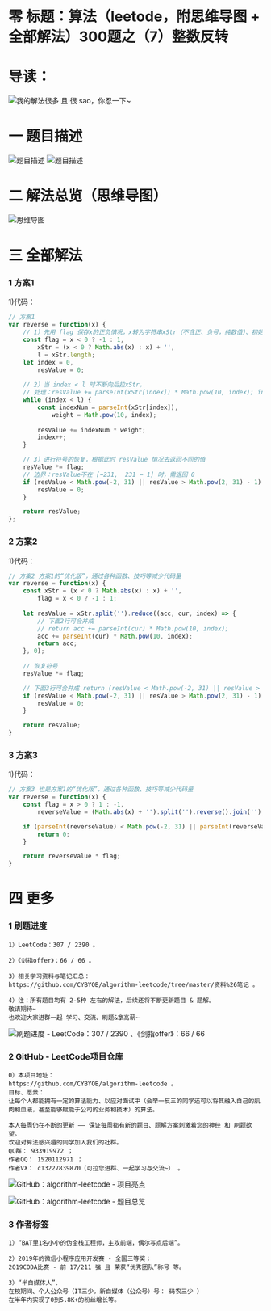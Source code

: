 # 零 标题：算法（leetode，附思维导图 + 全部解法）300题之（7）整数反转

# 导读：
![我的解法很多 且 很 sao，你忍一下~](https://cdn.jsdelivr.net/gh/CYBYOB/img/2021-8-10/1628599234603-image.png)

# 一 题目描述
![题目描述](https://cdn.jsdelivr.net/gh/CYBYOB/img/2021-8-7/1628325944833-image.png)
![题目描述](https://cdn.jsdelivr.net/gh/CYBYOB/img/2021-8-7/1628325955688-image.png)

# 二 解法总览（思维导图）
![思维导图](https://cdn.jsdelivr.net/gh/CYBYOB/img/2021-8-7/1628328122350-%E7%AE%97%E6%B3%95%EF%BC%88leetode%EF%BC%8C%E9%99%84%E6%80%9D%E7%BB%B4%E5%AF%BC%E5%9B%BE%20+%20%E5%85%A8%E9%83%A8%E8%A7%A3%E6%B3%95%EF%BC%89300%E9%A2%98%E4%B9%8B%EF%BC%887%EF%BC%89%E6%95%B4%E6%95%B0%E5%8F%8D%E8%BD%AC.png)

# 三 全部解法
### 1 方案1
1)代码：
```js
// 方案1 
var reverse = function(x) {
    // 1）先用 flag 保存x的正负情况，x转为字符串xStr（不含正、负号，纯数值）、初始化 resValue 为0 等
    const flag = x < 0 ? -1 : 1,
        xStr = (x < 0 ? Math.abs(x) : x) + '',
        l = xStr.length;
    let index = 0,
        resValue = 0;
    
    // 2）当 index < l 时不断向后拉xStr，
    // 处理：resValue += parseInt(xStr[index]) * Math.pow(10, index); index++;
    while (index < l) {
        const indexNum = parseInt(xStr[index]),
            weight = Math.pow(10, index);
        
        resValue += indexNum * weight;
        index++;
    }

    // 3）进行符号的恢复，根据此时 resValue 情况去返回不同的值
    resValue *= flag;
    // 边界：resValue不在 [−231,  231 − 1] 时，需返回 0 
    if (resValue < Math.pow(-2, 31) || resValue > Math.pow(2, 31) - 1) {
        resValue = 0;
    }

    return resValue;
};
```

### 2 方案2
1)代码：
```js
// 方案2 方案1的“优化版”，通过各种函数、技巧等减少代码量
var reverse = function(x) {
    const xStr = (x < 0 ? Math.abs(x) : x) + '',
        flag = x < 0 ? -1 : 1;
    
    let resValue = xStr.split('').reduce((acc, cur, index) => {
        // 下面2行可合并成
        // return acc += parseInt(cur) * Math.pow(10, index);
        acc += parseInt(cur) * Math.pow(10, index);
        return acc;
    }, 0);
    
    // 恢复符号
    resValue *= flag;

    // 下面3行可合并成 return (resValue < Math.pow(-2, 31) || resValue > Math.pow(2, 31) - 1) ? 0 : resValue;
    if (resValue < Math.pow(-2, 31) || resValue > Math.pow(2, 31) - 1) {
        resValue = 0;
    }

    return resValue;
}
```

### 3 方案3
1)代码：
```js
// 方案3 也是方案1的“优化版”，通过各种函数、技巧等减少代码量
var reverse = function(x) {
    const flag = x > 0 ? 1 : -1,
        reverseValue = (Math.abs(x) + '').split('').reverse().join('');

    if (parseInt(reverseValue) < Math.pow(-2, 31) || parseInt(reverseValue) > Math.pow(2, 31) - 1) {
        return 0;
    }

    return reverseValue * flag;
}
```

# 四 更多
### 1 刷题进度
```
1）LeetCode：307 / 2390 。

2）《剑指offer》：66 / 66 。

3）相关学习资料与笔记汇总： 
https://github.com/CYBYOB/algorithm-leetcode/tree/master/资料%26笔记 。

4）注：所有题目均有 2-5种 左右的解法，后续还将不断更新题目 & 题解。
敬请期待~
也欢迎大家进群一起 学习、交流、刷题&拿高薪~
```

![刷题进度 - LeetCode：307 / 2390 、《剑指offer》：66 / 66 ](https://files.mdnice.com/user/6999/09201cae-28f0-4062-8a07-03d027f4fc0c.png)

### 2 GitHub - LeetCode项目仓库
```
0）本项目地址： 
https://github.com/CYBYOB/algorithm-leetcode 。
目标、愿景：
让每个人都能拥有一定的算法能力、以应对面试中（会举一反三的同学还可以将其融入自己的肌肉和血液，甚至能够赋能于公司的业务和技术）的算法。

本人每周仍在不断的更新 —— 保证每周都有新的题目、题解方案刺激着您的神经 和 刷题欲望。
欢迎对算法感兴趣的同学加入我们的社群。
QQ群： 933919972 ；
作者QQ： 1520112971 ；
作者VX： c13227839870（可拉您进群、一起学习与交流~） 。
```

![GitHub：algorithm-leetcode - 项目亮点](https://files.mdnice.com/user/6999/772fafdd-76ab-4e0c-a1f9-34e65ac63fad.png)

![GitHub：algorithm-leetcode - 题目总览](https://files.mdnice.com/user/6999/7b92db4c-d5d3-4558-8003-284d3e24b86b.png)

### 3 作者标签
```
1）“BAT里1名小小的伪全栈工程师，主攻前端，偶尔写点后端”。

2）2019年的微信小程序应用开发赛 - 全国三等奖；
2019CODA比赛 - 前 17/211 强 且 荣获“优秀团队”称号 等。

3）“半自媒体人”，
在校期间、个人公众号（IT三少。新自媒体（公众号）号： 码农三少 ）
在半年内实现了0到5.8K+的粉丝增长等。
```
